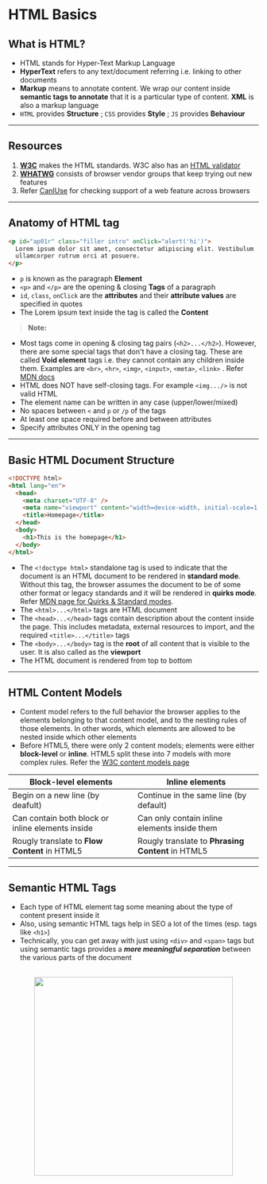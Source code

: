 # HTML Basics

## What is HTML?

- HTML stands for Hyper-Text Markup Language
- **HyperText** refers to any text/document referring i.e. linking to other documents
- **Markup** means to annotate content. We wrap our content inside **semantic tags to annotate** that it is a particular type of content. **XML** is also a markup language
- `HTML` provides **Structure** ; `CSS` provides **Style** ; `JS` provides **Behaviour**

---

## Resources

1. [**W3C**](https://www.w3.org/) makes the HTML standards. W3C also has an [HTML validator](https://validator.w3.org/)
1. [**WHATWG**](https://whatwg.org/) consists of browser vendor groups that keep trying out new features
1. Refer [CanIUse](https://caniuse.com/) for checking support of a web feature across browsers

---

## Anatomy of HTML tag

```html
<p id="ap01r" class="filler intro" onClick="alert('hi')">
  Lorem ipsum dolor sit amet, consectetur adipiscing elit. Vestibulum
  ullamcorper rutrum orci at posuere.
</p>
```

- `p` is known as the paragraph **Element**
- `<p>` and `</p>` are the opening & closing **Tags** of a paragraph
- `id`, `class`, `onClick` are the **attributes** and their **attribute values** are specified in quotes
- The Lorem ipsum text inside the tag is called the **Content**

> **Note:**

- Most tags come in opening & closing tag pairs (`<h2>...</h2>`). However, there are some special tags that don't have a closing tag. These are called **Void element** tags i.e. they cannot contain any children inside them. Examples are `<br>`, `<hr>`, `<img>`, `<input>`, `<meta>`, `<link>` . Refer [MDN docs](https://developer.mozilla.org/en-US/docs/Glossary/Void_element)
- HTML does NOT have self-closing tags. For example `<img.../>` is not valid HTML
- The element name can be written in any case (upper/lower/mixed)
- No spaces between `<` and `p` or `/p` of the tags
- At least one space required before and between attributes
- Specify attributes ONLY in the opening tag

---

## Basic HTML Document Structure

```html
<!DOCTYPE html>
<html lang="en">
  <head>
    <meta charset="UTF-8" />
    <meta name="viewport" content="width=device-width, initial-scale=1.0" />
    <title>Homepage</title>
  </head>
  <body>
    <h1>This is the homepage</h1>
  </body>
</html>
```

- The `<!doctype html>` standalone tag is used to indicate that the document is an HTML document to be rendered in **standard mode**. Without this tag, the browser assumes the document to be of some other format or legacy standards and it will be rendered in **quirks mode**. Refer [MDN page for Quirks & Standard modes](https://developer.mozilla.org/en-US/docs/Web/HTML/Quirks_Mode_and_Standards_Mode).
- The `<html>...</html>` tags are HTML document
- The `<head>...</head>` tags contain description about the content inside the page. This includes metadata, external resources to import, and the required `<title>...</title>` tags
- The `<body>...</body>` tag is the **root** of all content that is visible to the user. It is also called as the **viewport**
- The HTML document is rendered from top to bottom

---

## HTML Content Models

- Content model refers to the full behavior the browser applies to the elements belonging to that content model, and to the nesting rules of those elements. In other words, which elements are allowed to be nested inside which other elements
- Before HTML5, there were only 2 content models; elements were either **block-level** or **inline**. HTML5 split these into 7 models with more complex rules. Refer the [W3C content models page](https://www.w3.org/TR/2011/WD-html5-20110525/content-models.html)

| Block-level elements                             | Inline elements                                   |
| ------------------------------------------------ | ------------------------------------------------- |
| Begin on a new line (by deafult)                 | Continue in the same line (by default)            |
| Can contain both block or inline elements inside | Can only contain inline elements inside them      |
| Rougly translate to **Flow Content** in HTML5    | Rougly translate to **Phrasing Content** in HTML5 |

---

## Semantic HTML Tags

- Each type of HTML element tag some meaning about the type of content present inside it
- Also, using semantic HTML tags help in SEO a lot of the times (esp. tags like `<h1>`)
- Technically, you can get away with just using `<div>` and `<span>` tags but using semantic tags provides a **_more meaningful separation_** between the various parts of the document

<p align="center">
  <br>
  <img  src='https://static.semrush.com/blog/uploads/media/cc/85/cc85d452a743e27f68d426df35e4da7d/original.png'  height='400'>
  <br>
</p>
